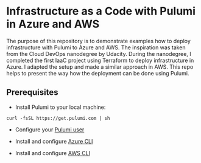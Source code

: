 # Infrastructure as a Code with Pulumi in Azure and AWS

The purpose of this repository is to demonstrate examples how to deploy infrastructure with Pulumi to Azure and AWS. The inspiration was taken from the Cloud DevOps nanodegree by Udacity. During the nanodegree, I completed the first IaaC project using Terraform to deploy infrastructure in Azure. I adapted the setup and made a similar approach in AWS. This repo helps to present the way how the deployment can be done using Pulumi.

## Prerequisites

* Install Pulumi to your local machine:

````
curl -fsSL https://get.pulumi.com | sh
````

* Configure your [Pulumi user](https://www.pulumi.com/docs/get-started/)

* Install and configure [Azure CLI](https://learn.microsoft.com/en-us/cli/azure/install-azure-cli)

* Install and configure [AWS CLI](https://aws.amazon.com/cli/)